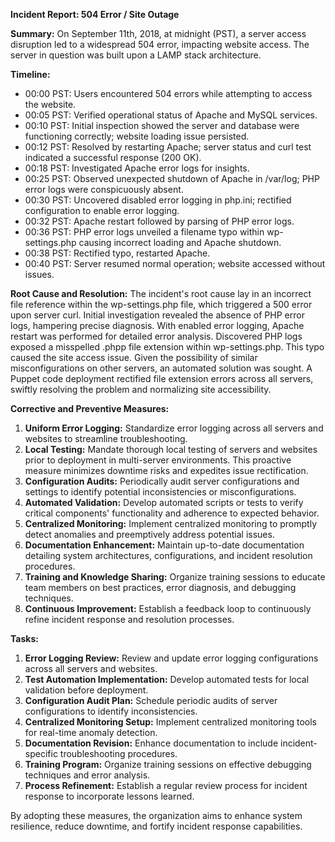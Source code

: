 **Incident Report: 504 Error / Site Outage**

**Summary:**
On September 11th, 2018, at midnight (PST), a server access disruption led to a widespread 504 error, impacting website access. The server in question was built upon a LAMP stack architecture.

**Timeline:**
- 00:00 PST: Users encountered 504 errors while attempting to access the website.
- 00:05 PST: Verified operational status of Apache and MySQL services.
- 00:10 PST: Initial inspection showed the server and database were functioning correctly; website loading issue persisted.
- 00:12 PST: Resolved by restarting Apache; server status and curl test indicated a successful response (200 OK).
- 00:18 PST: Investigated Apache error logs for insights.
- 00:25 PST: Observed unexpected shutdown of Apache in /var/log; PHP error logs were conspicuously absent.
- 00:30 PST: Uncovered disabled error logging in php.ini; rectified configuration to enable error logging.
- 00:32 PST: Apache restart followed by parsing of PHP error logs.
- 00:36 PST: PHP error logs unveiled a filename typo within wp-settings.php causing incorrect loading and Apache shutdown.
- 00:38 PST: Rectified typo, restarted Apache.
- 00:40 PST: Server resumed normal operation; website accessed without issues.

**Root Cause and Resolution:**
The incident's root cause lay in an incorrect file reference within the wp-settings.php file, which triggered a 500 error upon server curl. Initial investigation revealed the absence of PHP error logs, hampering precise diagnosis. With enabled error logging, Apache restart was performed for detailed error analysis. Discovered PHP logs exposed a misspelled .phpp file extension within wp-settings.php. This typo caused the site access issue. Given the possibility of similar misconfigurations on other servers, an automated solution was sought. A Puppet code deployment rectified file extension errors across all servers, swiftly resolving the problem and normalizing site accessibility.

**Corrective and Preventive Measures:**
1. **Uniform Error Logging:** Standardize error logging across all servers and websites to streamline troubleshooting.
2. **Local Testing:** Mandate thorough local testing of servers and websites prior to deployment in multi-server environments. This proactive measure minimizes downtime risks and expedites issue rectification.
3. **Configuration Audits:** Periodically audit server configurations and settings to identify potential inconsistencies or misconfigurations.
4. **Automated Validation:** Develop automated scripts or tests to verify critical components' functionality and adherence to expected behavior.
5. **Centralized Monitoring:** Implement centralized monitoring to promptly detect anomalies and preemptively address potential issues.
6. **Documentation Enhancement:** Maintain up-to-date documentation detailing system architectures, configurations, and incident resolution procedures.
7. **Training and Knowledge Sharing:** Organize training sessions to educate team members on best practices, error diagnosis, and debugging techniques.
8. **Continuous Improvement:** Establish a feedback loop to continuously refine incident response and resolution processes.

**Tasks:**
1. **Error Logging Review:** Review and update error logging configurations across all servers and websites.
2. **Test Automation Implementation:** Develop automated tests for local validation before deployment.
3. **Configuration Audit Plan:** Schedule periodic audits of server configurations to identify inconsistencies.
4. **Centralized Monitoring Setup:** Implement centralized monitoring tools for real-time anomaly detection.
5. **Documentation Revision:** Enhance documentation to include incident-specific troubleshooting procedures.
6. **Training Program:** Organize training sessions on effective debugging techniques and error analysis.
7. **Process Refinement:** Establish a regular review process for incident response to incorporate lessons learned.

By adopting these measures, the organization aims to enhance system resilience, reduce downtime, and fortify incident response capabilities.
